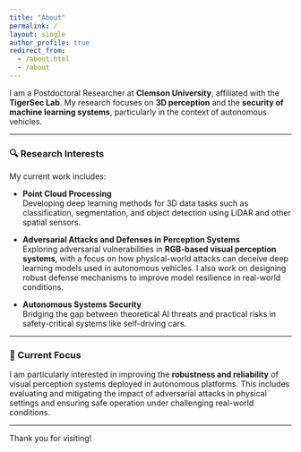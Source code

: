 ```yaml
---
title: "About"
permalink: /
layout: single
author_profile: true
redirect_from:
  - /about.html
  - /about
---
```


I am a Postdoctoral Researcher at **Clemson University**, affiliated with the **TigerSec Lab**. My research focuses on **3D perception** and the **security of machine learning systems**, particularly in the context of autonomous vehicles.

---

### 🔍 Research Interests

My current work includes:

- **Point Cloud Processing**  
  Developing deep learning methods for 3D data tasks such as classification, segmentation, and object detection using LiDAR and other spatial sensors.

- **Adversarial Attacks and Defenses in Perception Systems**  
  Exploring adversarial vulnerabilities in **RGB-based visual perception systems**, with a focus on how physical-world attacks can deceive deep learning models used in autonomous vehicles. I also work on designing robust defense mechanisms to improve model resilience in real-world conditions.

- **Autonomous Systems Security**  
  Bridging the gap between theoretical AI threats and practical risks in safety-critical systems like self-driving cars.


---

### 📌 Current Focus

I am particularly interested in improving the **robustness and reliability** of visual perception systems deployed in autonomous platforms. This includes evaluating and mitigating the impact of adversarial attacks in physical settings and ensuring safe operation under challenging real-world conditions.

---

Thank you for visiting!
